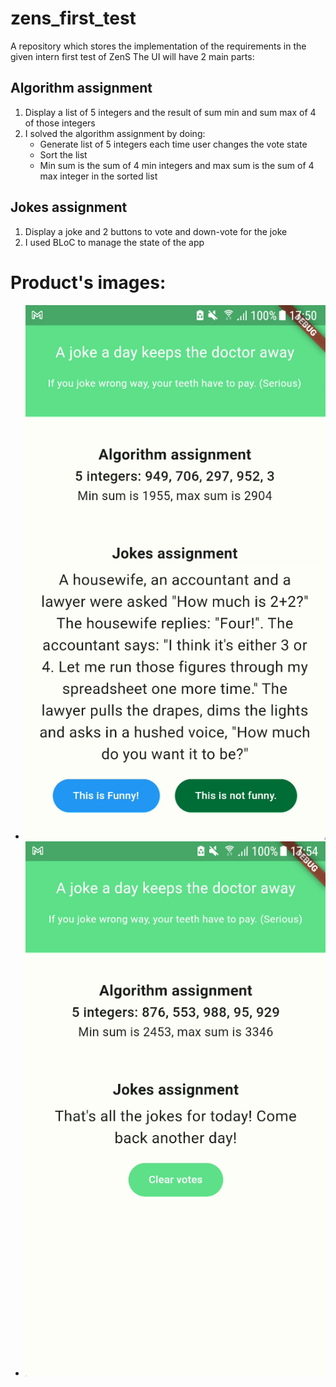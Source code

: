 # zens_first_test
A repository which stores the implementation of the requirements in the given intern first test of ZenS
The UI will have 2 main parts:

## Algorithm assignment
1. Display a list of 5 integers and the result of sum min and sum max of 4 of those integers
2. I solved the algorithm assignment by doing:
   - Generate list of 5 integers each time user changes the vote state
   - Sort the list
   - Min sum is the sum of 4 min integers and max sum is the sum of 4 max integer in the sorted list

## Jokes assignment
1. Display a joke and 2 buttons to vote and down-vote for the joke
2. I used BLoC to manage the state of the app

# Product's images:
   - ![alt text](assets/product_images/with_a_joke.png)
   - ![alt text](assets/product_images/with_no_joke.png)